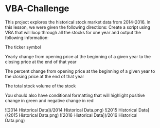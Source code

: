 # VBA-Challenge
This project explores the historical stock market data from 2014-2016.
In this lesson, we were given the following directions: 
Create a script using VBA that will loop through all the stocks for one year and output the following information:

  The ticker symbol
  
  Yearly change from opening price at the beginning of a given year to the closing price at the end of that year
  
  The percent change from opening price at the beginning of a given year to the closing price at the end of that year
  
  The total stock volume of the stock
  
  You should also have conditional formatting that will highlight positive change in green and negative change in red
  
![2014 Historical Data](/2014 Historical Data.png)
![2015 Historical Data](/2015 Historical Data.png)
![2016 Historical Data](/2016 Historical Data.png)


